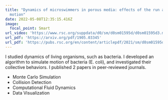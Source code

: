```yaml
---
title: "Dynamics of microswimmers in porous media: effects of the run and tumble
  motion"
date: 2022-05-08T12:35:15.416Z
image:
  focal_point: Smart
url_video: 'https://www.rsc.org/suppdata/d0/sm/d0sm01595d/d0sm01595d3.mp4'
url_pdf: 'https://arxiv.org/pdf/1905.03345'
url_pdf: 'https://pubs.rsc.org/en/content/articlepdf/2021/sm/d0sm01595d'
---
```

I studied dynamics of living organisms, such as bacteria. I developed an algorithm to simulate motion of bacteria (E. coli), and investigated their collective behaviors. I published 2 papers in peer-reviewed journals.
- Monte Carlo Simulation
- Collision Detection
- Computational Fluid Dynamics
- Data Visualization
